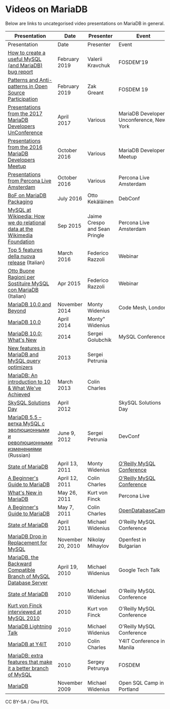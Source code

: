 
# Videos on MariaDB

Below are links to uncategorised video presentations on MariaDB in general.



| Presentation | Date | Presenter | Event |
| --- | --- | --- | --- |
| Presentation | Date | Presenter | Event |
| [How to create a useful MySQL (and MariaDB) bug report](https://ftp.osuosl.org/pub/fosdem/2019/UA2.118/mysql_bug_report.mp4) | February 2019 | Valerii Kravchuk | FOSDEM'19 |
| [Patterns and Anti-patterns in Open Source Participation](https://www.youtube.com/watch?v=UGT2MVDVz90) | February 2019 | Zak Greant | FOSDEM 19 |
| [Presentations from the 2017 MariaDB Developers UnConference](https://mariadb.org/2017-mariadb-developers-unconference-new-york-presentations/) | April 2017 | Various | MariaDB Developers Unconference, New York |
| [Presentations from the 2016 MariaDB Developers Meetup](https://mariadb.org/2016-mariadb-developers-meetup-presentations/) | October 2016 | Various | MariaDB Developers Meetup |
| [Presentations from Percona Live Amsterdam](https://mariadb.org/mariadb-presentations-percona-live-amsterdam/) | October 2016 | Various | Percona Live Amsterdam |
| [BoF on MariaDB Packaging](https://www.slideshare.net/ottokekalainen/debconf16-bof-on-mariadbmysql-packaging) | July 2016 | Otto Kekäläinen | DebConf |
| [MySQL at Wikipedia: How we do relational data at the Wikimedia Foundation](https://www.percona.com/live/europe-amsterdam-2015/sessions/mysql-wikipedia-how-we-do-relational-data-wikimedia-foundation) | Sep 2015 | Jaime Crespo and Sean Pringle | Percona Live Amsterdam |
| [Top 5 features della nuova release](https://www.youtube.com/watch?v=sOUA4XktjHw) (Italian) | March 2016 | Federico Razzoli | Webinar |
| [Otto Buone Ragioni per Sostituire MySQL con MariaDB](https://www.youtube.com/watch?v=EWZgebqSRhQ) (Italian) | Apr 2015 | Federico Razzoli | Webinar |
| [MariaDB 10.0 and Beyond](https://www.infoq.com/presentations/mariadb-10) | November 2014 | Monty Widenius | Code Mesh, London |
| [MariaDB 10.0](https://www.youtube.com/watch?v=4Th7JeRxPlo) | April 2014 | Monty" Widenius |  |
| [MariaDB 10.0: What's New](https://www.percona.com/live/mysql-conference-2014/sessions/mariadb-100-whats-new) | 2014 | Sergei Golubchik | MySQL Conference |
| [New features in MariaDB and MySQL query optimizers](https://www.slideshare.net/SergeyPetrunya/new-featuresinmariadbandmysqloptimizers#!) | 2013 | Sergei Petrunia |  |
| [MariaDB: An introduction to 10 & What We've Achieved](https://www.youtube.com/watch?v=tvjM9aVv1sI) | March 2013 | Colin Charles |  |
| [SkySQL Solutions Day](https://www.skysql.com/events/mysql-solutions-day/presentations) | April 2012 |  | SkySQL Solutions Day |
| [MariaDB 5.5 – ветка MySQL с эволюционными и революционными изменениями](https://s.petrunia.net/files/devconf2012-what-is-mariadb-5.5.pdf) (Russian) | June 9, 2012 | Sergei Petrunia | DevConf |
| [State of MariaDB](https://en.oreilly.com/mysql2011/public/schedule/detail/17805) | April 13, 2011 | Monty Widenius | [O'Reilly MySQL Conference](https://en.oreilly.com/mysql2011/) |
| [A Beginner's Guide to MariaDB](https://en.oreilly.com/mysql2011/public/schedule/detail/17814) | April 12, 2011 | Colin Charles | [O'Reilly MySQL Conference](https://en.oreilly.com/mysql2011/) |
| [What's New in MariaDB](https://www.percona.tv/percona-live/whats-new-in-mariadb) | May 26, 2011 | Kurt von Finck | Percona Live |
| [A Beginner's Guide to MariaDB](https://www.youtube.com/watch?v=ylMFyzhFi_k) | May 7, 2011 | Colin Charles | [OpenDatabaseCamp](https://opensqlcamp.org/Events/Sardinia2011/) |
| [State of MariaDB](https://www.youtube.com/watch?v=nalzRhtn-vw) | April 2011 | Michael Widenius | O'Reilly MySQL Conference |
| [MariaDB Drop in Replacement for MySQL](https://www.youtube.com/watch?v=TwrGpGB4y0k&playnext=1&list=PL1E1731BD165CB186) | November 20, 2010 | Nikolay Mihaylov | Openfest in Bulgarian |
| [MariaDB, the Backward Compatible Branch of MySQL Database Server](https://www.youtube.com/watch?v=AL1l9Puh0sk) | April 19, 2010 | Michael Widenius | Google Tech Talk |
| [State of MariaDB](https://www.youtube.com/watch?v=sv1vhahDwo8&playnext=1&list=PL57E661D0569B26EE) | 2010 | Michael Widenius | O'Reilly MySQL Conference |
| [Kurt von Finck interviewed at MySQL 2010](https://www.youtube.com/watch?v=3_AWBatycCE) | 2010 | Kurt von Finck | O'Reilly MySQL Conference |
| [MariaDB Lightning Talk](https://www.youtube.com/watch?v=zNLj3_OjCIc) | 2010 | Michael Widenius | O'Reilly MySQL Conference |
| [MariaDB at Y4IT](https://www.youtube.com/watch?v=lYpmrYl8YT8) | 2010 | Colin Charles | Y4IT Conference in Manila |
| [MariaDB: extra features that make it a better branch of MySQL](https://www.youtube.com/watch?v=o_iY3e0RE1A) | 2010 | Sergey Petrunya | FOSDEM |
| [MariaDB](https://www.youtube.com/watch?v=EYBWw4JASn4) | November 2009 | Michael Widenius | Open SQL Camp in Portland |




CC BY-SA / Gnu FDL

